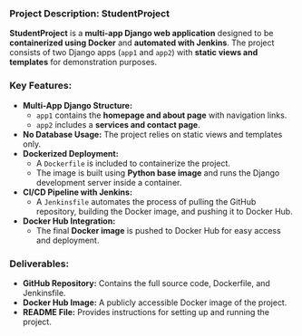 ### **Project Description: StudentProject**  

**StudentProject** is a **multi-app Django web application** designed to be **containerized using Docker** and **automated with Jenkins**. The project consists of two Django apps (`app1` and `app2`) with **static views and templates** for demonstration purposes.  

### **Key Features:**  
- **Multi-App Django Structure:**  
  - `app1` contains the **homepage and about page** with navigation links.  
  - `app2` includes a **services and contact page**.  
- **No Database Usage:** The project relies on static views and templates only.  
- **Dockerized Deployment:**  
  - A `Dockerfile` is included to containerize the project.  
  - The image is built using **Python base image** and runs the Django development server inside a container.  
- **CI/CD Pipeline with Jenkins:**  
  - A `Jenkinsfile` automates the process of pulling the GitHub repository, building the Docker image, and pushing it to Docker Hub.  
- **Docker Hub Integration:**  
  - The final **Docker image** is pushed to Docker Hub for easy access and deployment.  

### **Deliverables:**  
- **GitHub Repository:** Contains the full source code, Dockerfile, and Jenkinsfile.  
- **Docker Hub Image:** A publicly accessible Docker image of the project.  
- **README File:** Provides instructions for setting up and running the project.  
